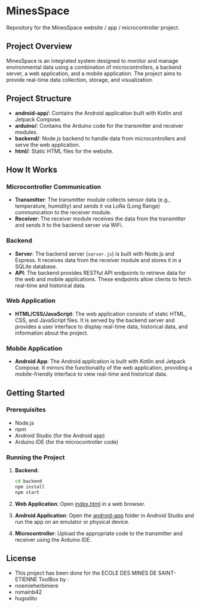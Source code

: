# MinesSpace
Repository for the MinesSpace website / app / microcontroller project.

## Project Overview

MinesSpace is an integrated system designed to monitor and manage environmental data using a combination of microcontrollers, a backend server, a web application, and a mobile application. The project aims to provide real-time data collection, storage, and visualization.

## Project Structure

- **android-app/**: Contains the Android application built with Kotlin and Jetpack Compose.
- **arduino/**: Contains the Arduino code for the transmitter and receiver modules.
- **backend/**: Node.js backend to handle data from microcontrollers and serve the web application.
- **html/**: Static HTML files for the website.

## How It Works

### Microcontroller Communication
- **Transmitter**: The transmitter module collects sensor data (e.g., temperature, humidity) and sends it via LoRa (Long Range) communication to the receiver module.
- **Receiver**: The receiver module receives the data from the transmitter and sends it to the backend server via WiFi.

### Backend
- **Server**: The backend server (`server.js`) is built with Node.js and Express. It receives data from the receiver module and stores it in a SQLite database.
- **API**: The backend provides RESTful API endpoints to retrieve data for the web and mobile applications. These endpoints allow clients to fetch real-time and historical data.

### Web Application
- **HTML/CSS/JavaScript**: The web application consists of static HTML, CSS, and JavaScript files. It is served by the backend server and provides a user interface to display real-time data, historical data, and information about the project.

### Mobile Application
- **Android App**: The Android application is built with Kotlin and Jetpack Compose. It mirrors the functionality of the web application, providing a mobile-friendly interface to view real-time and historical data.

## Getting Started

### Prerequisites
- Node.js
- npm
- Android Studio (for the Android app)
- Arduino IDE (for the microcontroller code)

### Running the Project

1. **Backend**:
    ```sh
    cd backend
    npm install
    npm start
    ```

2. **Web Application**:
    Open [index.html](http://_vscodecontentref_/1) in a web browser.

3. **Android Application**:
    Open the [android-app](http://_vscodecontentref_/2) folder in Android Studio and run the app on an emulator or physical device.

4. **Microcontroller**:
    Upload the appropriate code to the transmitter and receiver using the Arduino IDE.

## License
- This project has been done for the ECOLE DES MINES DE SAINT-ETIENNE ToolBox by :
- noemieherbiniere
- romainb42
- hugodito
